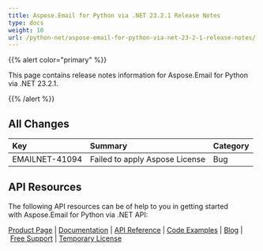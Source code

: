```yaml
---
title: Aspose.Email for Python via .NET 23.2.1 Release Notes
type: docs
weight: 10
url: /python-net/aspose-email-for-python-via-net-23-2-1-release-notes/
---
```


{{% alert color="primary" %}} 

This page contains release notes information for Aspose.Email for Python via .NET 23.2.1.

{{% /alert %}} 

## **All Changes**

|**Key**|**Summary**|**Category**|
| :- | :- | :- |
|EMAILNET-41094|Failed to apply Aspose License|Bug|



## **API Resources**
The following API resources can be of help to you in getting started with Aspose.Email for Python via .NET API:



[Product Page](https://products.aspose.com/email/python-net) | [Documentation](/email/python-net/home/) | [API Reference](https://apireference.aspose.com/email/net) | [Code Examples](https://github.com/aspose-email/aspose.email-python-dotnet) | [Blog](https://blog.aspose.com/category/email/) | [Free Support](https://forum.aspose.com/c/email/12) | [Temporary License](https://purchase.aspose.com/temporary-license)



